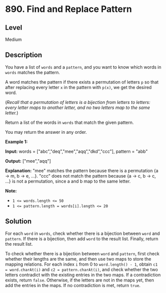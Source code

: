 # 890. Find and Replace Pattern
## Level
Medium

## Description
You have a list of `words` and a `pattern`, and you want to know which words in `words` matches the pattern.

A word matches the pattern if there exists a permutation of letters `p` so that after replacing every letter `x` in the pattern with `p(x)`, we get the desired word.

(*Recall that a permutation of letters is a bijection from letters to letters: every letter maps to another letter, and no two letters map to the same letter.*)

Return a list of the words in `words` that match the given pattern. 

You may return the answer in any order.

**Example 1:**

**Input:** words = ["abc","deq","mee","aqq","dkd","ccc"], pattern = "abb"

**Output:** ["mee","aqq"]

**Explanation:** "mee" matches the pattern because there is a permutation {a -> m, b -> e, ...}. "ccc" does not match the pattern because {a -> c, b -> c, ...} is not a permutation, since a and b map to the same letter.

**Note:**

* `1 <= words.length <= 50`
* `1 <= pattern.length = words[i].length <= 20`

## Solution
For each `word` in `words`, check whether there is a bijection between `word` and `pattern`. If there is a bijection, then add `word` to the result list. Finally, return the result list.

To check whether there is a bijection between `word` and `pattern`, first check whether their lengths are the same, and then use two maps to store the mapping relations. For each index `i` from 0 to `word.length() - 1`, obtain `c1 = word.charAt(i)` and `c2 = pattern.charAt(i)`, and check whether the two letters contradict with the existing entries in the two maps. If a contradiction exists, return `false`. Otherwise, if the letters are not in the maps yet, then add the entries in the maps. If no contradiction is met, return `true`.
